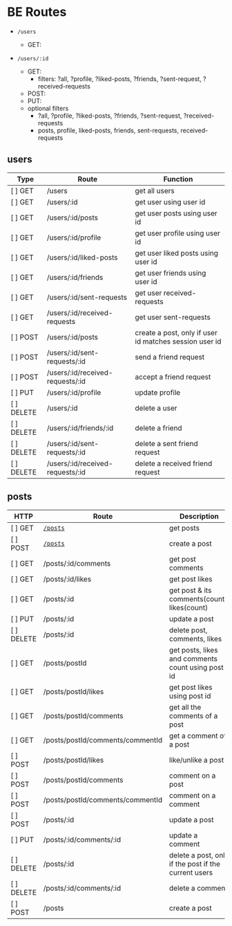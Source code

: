 # BE Routes

- `/users`

  - GET:

- `/users/:id`
  - GET:
    - filters: ?all, ?profile, ?liked-posts, ?friends, ?sent-request, ?received-requests
  - POST:
  - PUT:
  - optional filters
    - ?all, ?profile, ?liked-posts, ?friends, ?sent-request, ?received-requests
    - posts, profile, liked-posts, friends, sent-requests, received-requests

## users

| Type       | Route                            | Function                                               |
| ---------- | -------------------------------- | ------------------------------------------------------ |
| [ ] GET    | /users                           | get all users                                          |
| [ ] GET    | /users/:id                       | get user using user id                                 |
| [ ] GET    | /users/:id/posts                 | get user posts using user id                           |
| [ ] GET    | /users/:id/profile               | get user profile using user id                         |
| [ ] GET    | /users/:id/liked-posts           | get user liked posts using user id                     |
| [ ] GET    | /users/:id/friends               | get user friends using user id                         |
| [ ] GET    | /users/:id/sent-requests         | get user received-requests                             |
| [ ] GET    | /users/:id/received-requests     | get user sent-requests                                 |
| [ ] POST   | /users/:id/posts                 | create a post, only if user id matches session user id |
| [ ] POST   | /users/:id/sent-requests/:id     | send a friend request                                  |
| [ ] POST   | /users/:id/received-requests/:id | accept a friend request                                |
| [ ] PUT    | /users/:id/profile               | update profile                                         |
| [ ] DELETE | /users/:id                       | delete a user                                          |
| [ ] DELETE | /users/:id/friends/:id           | delete a friend                                        |
| [ ] DELETE | /users/:id/sent-requests/:id     | delete a sent friend request                           |
| [ ] DELETE | /users/:id/received-requests/:id | delete a received friend request                       |

## posts

| HTTP       | Route                            | Description                                          |
| ---------- | -------------------------------- | ---------------------------------------------------- |
| [ ] GET    | [`/posts`](#get-posts)           | get posts                                            |
| [ ] POST   | [`/posts`](#post-postsid)        | create a post                                        |
| [ ] GET    | /posts/:id/comments              | get post comments                                    |
| [ ] GET    | /posts/:id/likes                 | get post likes                                       |
| [ ] GET    | /posts/:id                       | get post & its comments(count), likes(count)         |
| [ ] PUT    | /posts/:id                       | update a post                                        |
| [ ] DELETE | /posts/:id                       | delete post, comments, likes                         |
| [ ] GET    | /posts/postId                    | get posts, likes and comments count using post id    |
| [ ] GET    | /posts/postId/likes              | get post likes using post id                         |
| [ ] GET    | /posts/postId/comments           | get all the comments of a post                       |
| [ ] GET    | /posts/postId/comments/commentId | get a comment of a post                              |
| [ ] POST   | /posts/postId/likes              | like/unlike a post                                   |
| [ ] POST   | /posts/postId/comments           | comment on a post                                    |
| [ ] POST   | /posts/postId/comments/commentId | comment on a comment                                 |
| [ ] POST   | /posts/:id                       | update a post                                        |
| [ ] PUT    | /posts/:id/comments/:id          | update a comment                                     |
| [ ] DELETE | /posts/:id                       | delete a post, only if the post if the current users |
| [ ] DELETE | /posts/:id/comments/:id          | delete a comment                                     |
| [ ] POST   | /posts                           | create a post                                        |
